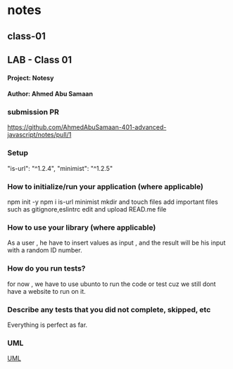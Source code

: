 # notes
## class-01

## LAB - Class 01
#### Project: Notesy
#### Author: Ahmed Abu Samaan

### submission PR
https://github.com/AhmedAbuSamaan-401-advanced-javascript/notes/pull/1

### Setup
 "is-url": "^1.2.4",
 "minimist": "^1.2.5"

### How to initialize/run your application (where applicable)
npm init -y 
npm i is-url minimist
mkdir and touch files 
add important files such as gitignore,eslintrc
edit and upload READ.me file

### How to use your library (where applicable)
As a user , he have to insert values as input , and the result will be his input with a random ID number. 

### How do you run tests?
for now , we have to use ubunto to run the code or test cuz we still dont have a website to run on it.

### Describe any tests that you did not complete, skipped, etc
Everything is perfect as far.

### UML
[UML](UML1.png)
